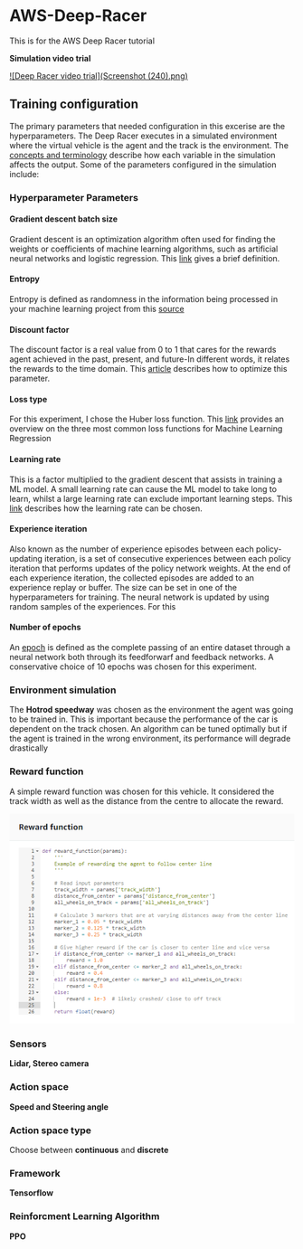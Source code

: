 # AWS-Deep-Racer
This is for the AWS Deep Racer tutorial

**Simulation video trial**

[![Deep Racer video trial](Screenshot (240).png)](https://user-images.githubusercontent.com/36229418/127618562-955e3c8d-3b3a-4d42-9123-7d5936e99501.mp4)
## Training configuration

The primary parameters that needed configuration in this excerise are the hyperparameters. The Deep Racer executes in a simulated environment where the virtual vehicle is the agent and the track is the environment. The [concepts and terminology](https://docs.aws.amazon.com/deepracer/latest/developerguide/deepracer-basic-concept.html) describe how each variable in the simulation affects the output. Some of the parameters configured in the simulation include:

### Hyperparameter Parameters

#### Gradient descent batch size

Gradient descent is an optimization algorithm often used for finding the weights or coefficients of machine learning algorithms, such as artificial neural networks and logistic regression. This [link](https://machinelearningmastery.com/gentle-introduction-mini-batch-gradient-descent-configure-batch-size/) gives a brief definition.

#### Entropy

Entropy is defined as randomness in the information being processed in your machine learning project from this [source](https://addepto.com/what-is-entropy-in-machine-learning/#:~:text=Simply%20put%2C%20entropy%20in%20machine%20learning%20is%20related,it%20means%20to%20you%20and%20your%20ML%20projects.)

#### Discount factor
 
The discount factor is a real value from 0 to 1 that cares for the rewards agent achieved in the past, present, and future-In different words, it relates the rewards to the time domain. This [article](https://towardsdatascience.com/penalizing-the-discount-factor-in-reinforcement-learning-d672e3a38ffe) describes how to optimize this parameter.

#### Loss type

For this experiment, I chose the Huber loss function. This [link](https://towardsdatascience.com/understanding-the-3-most-common-loss-functions-for-machine-learning-regression-23e0ef3e14d3) provides an overview on the three most common loss functions for Machine Learning Regression

#### Learning rate

This is a factor multiplied to the gradient descent that assists in training a ML model. A small learning rate can cause the ML model to take long to learn, whilst a large learning rate can exclude important learning steps. This [link](https://developers.google.com/machine-learning/crash-course/reducing-loss/learning-rate) describes how the learning rate can be chosen.

#### Experience iteration 
Also known as the number of experience episodes between each policy-updating iteration, is a set of consecutive experiences between each policy iteration that performs updates of the policy network weights. At the end of each experience iteration, the collected episodes are added to an experience replay or buffer. The size can be set in one of the hyperparameters for training. The neural network is updated by using random samples of the experiences.  For this 

#### Number of epochs

An [epoch](https://towardsdatascience.com/epoch-vs-iterations-vs-batch-size-4dfb9c7ce9c9) is defined as the complete passing of an entire dataset through a neural network both through its feedforwarf and feedback networks. A conservative choice of 10 epochs was chosen for this experiment.

### Environment simulation

The **Hotrod speedway** was chosen as the environment the agent was going to be trained in. This is important because the performance of the car is dependent on the track chosen. An algorithm can be tuned optimally but if the agent is trained in the wrong environment, its performance will degrade drastically

### Reward function

A simple reward function was chosen for this vehicle. It considered the track width as well as the distance from the centre to allocate the reward.

<p align="center">
  <img width="800" src="https://github.com/Mufumi/Udacity-AWS-Foundations-Nanodegree/blob/main/Reward_function.png">
</p>

### Sensors

**Lidar, Stereo camera**

### Action space

**Speed and Steering angle**

### Action space type

Choose between **continuous** and **discrete**

### Framework

**Tensorflow**

### Reinforcment Learning Algorithm

**PPO**

### 
